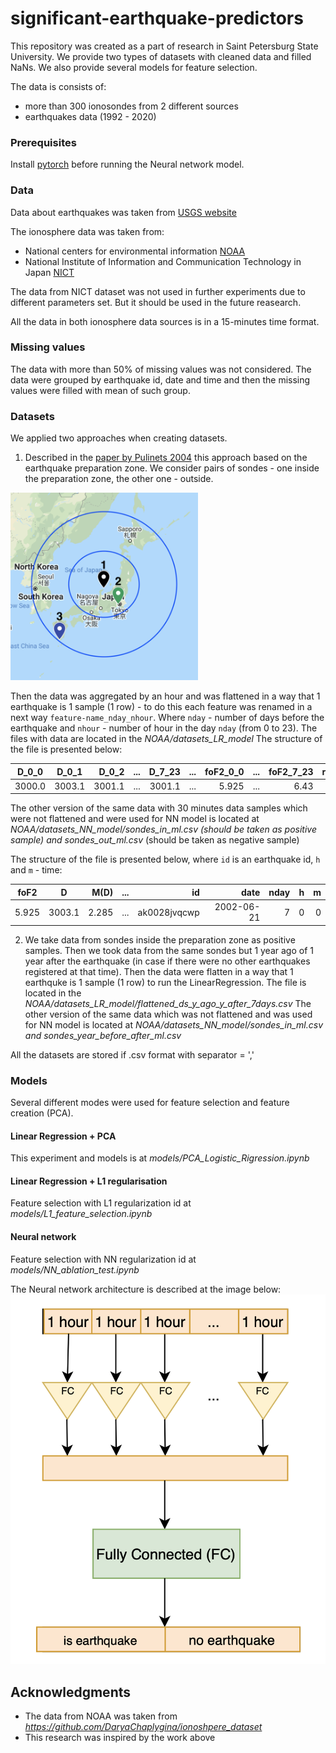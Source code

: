 # significant-earthquake-predictors

This repository was created as a part of research in Saint Petersburg State University. We provide two types of datasets with cleaned data and filled NaNs. We also provide several models for feature selection.

The data is consists of:
* more than 300 ionosondes from 2 different sources
* earthquakes data (1992 - 2020)

### Prerequisites

Install [pytorch](https://pytorch.org) before running the Neural network model. 

### Data

Data about earthquakes was taken from [USGS website](https://www.usgs.gov/natural-hazards/earthquake-hazards/earthquakes)

The ionosphere data was taken from:
* National centers for environmental information [NOAA](https://www.ngdc.noaa.gov/stp/iono/ionogram.html)
* National Institute of Information and Communication Technology in Japan [NICT](http://wdc.nict.go.jp/IONO/HP2009/ISDJ/index-E.html) 

The data from NICT dataset was not used in further experiments due to different parameters set. But it should be used in the future reasearch.

All the data in both ionosphere data sources is in a 15-minutes time format.

### Missing values

The data with more than 50% of missing values was not considered. 
The data were grouped by earthquake id, date and time and then the missing values were filled with mean of such group.

### Datasets

We applied two approaches when creating datasets.

1. Described in the [paper by Pulinets 2004](https://www.researchgate.net/publication/215972520_Ionospheric_Precursors_of_Earthquakes_Recent_Advances_in_Theory_and_Practical_Applications) this approach based on the earthquake preparation zone. We consider pairs of sondes - one inside the preparation zone, the other one - outside. 

<img src="imgs/pair_of_sondes.png" width="300">

Then the data was aggregated by an hour and was flattened in a way that 1 earthquake is 1 sample (1 row) - to do this each feature was renamed in a next way `feature-name_nday_nhour`. Where `nday` - number of days before the earthquake and `nhour` - number of hour in the day `nday` (from 0 to 23).
The files with data are located in the <em>NOAA/datasets_LR_model</em>
The structure of the file is presented below:

| D_0_0   |   D_0_1|  D_0_2 |  ...|  D_7_23 | ... | foF2_0_0 |  ...  | foF2_7_23 | res |
|-------  |:------:|------:|------:|------:|------:|------:  |------:|------:|------:|
| 3000.0  |  3003.1| 3001.1 | ... | 3001.1 |  ... | 5.925    | ...   | 6.43  |0    |
 

The other version of the same data with 30 minutes data samples which were not flattened and were used for NN model is located at <em>NOAA/datasets_NN_model/sondes_in_ml.csv (should be taken as positive sample) and sondes_out_ml.csv</em> (should be taken as negative sample)

The structure of the file is presented below, where `id` is an earthquake id, `h` and `m` - time:

| foF2   |   D     |  M(D)      |  ...|  id         | date    | nday   |  h    | m      | 
|-------  |:------:|------:|------:   |------:       |------: |------:  |------:|------:|
| 5.925   |  3003.1| 2.285      | ... | ak0028jvqcwp | 2002-06-21 | 7   |0  | 0  |

2. We take data from sondes inside the preparation zone as positive samples. Then we took data from the same sondes but 1 year ago of 1 year after the earthquake (in case if there were no other earthquakes registered at that time). Then the data were flatten in a way that 1 earthquke is 1 sample (1 row) to run the LinearRegression. The file is located in the <em>NOAA/datasets_LR_model/flattened_ds_y_ago_y_after_7days.csv</em>
The other version of the same data which was not flattened and was used for NN model is located at <em>NOAA/datasets_NN_model/sondes_in_ml.csv and sondes_year_before_after_ml.csv</em>


All the datasets are stored if .csv format with separator = ','

### Models
Several different modes were used for feature selection and feature creation (PCA).

#### Linear Regression + PCA

This experiment and models is at <em>models/PCA_Logistic_Rigression.ipynb</em>

#### Linear Regression + L1 regularisation

Feature selection with L1 regularization id at <em>models/L1_feature_selection.ipynb</em>

#### Neural network

Feature selection with NN regularization id at <em>models/NN_ablation_test.ipynb</em>

The Neural network architecture is described at the image below:
![NN schema](imgs/Model_FC_eng.png)
## Acknowledgments

* The data from NOAA was taken from <em>https://github.com/DaryaChaplygina/ionoshpere_dataset</em> 
* This research was inspired by the work above
